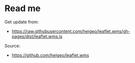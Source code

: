 # Read me
Get update from:
* https://raw.githubusercontent.com/heigeo/leaflet.wms/gh-pages/dist/leaflet.wms.js

Source:
* https://github.com/heigeo/leaflet.wms

